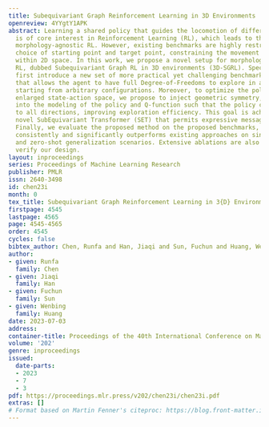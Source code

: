 ```yaml
---
title: Subequivariant Graph Reinforcement Learning in 3D Environments
openreview: 4YYgtY1APK
abstract: Learning a shared policy that guides the locomotion of different agents
  is of core interest in Reinforcement Learning (RL), which leads to the study of
  morphology-agnostic RL. However, existing benchmarks are highly restrictive in the
  choice of starting point and target point, constraining the movement of the agents
  within 2D space. In this work, we propose a novel setup for morphology-agnostic
  RL, dubbed Subequivariant Graph RL in 3D environments (3D-SGRL). Specifically, we
  first introduce a new set of more practical yet challenging benchmarks in 3D space
  that allows the agent to have full Degree-of-Freedoms to explore in arbitrary directions
  starting from arbitrary configurations. Moreover, to optimize the policy over the
  enlarged state-action space, we propose to inject geometric symmetry, i.e., subequivariance,
  into the modeling of the policy and Q-function such that the policy can generalize
  to all directions, improving exploration efficiency. This goal is achieved by a
  novel SubEquivariant Transformer (SET) that permits expressive message exchange.
  Finally, we evaluate the proposed method on the proposed benchmarks, where our method
  consistently and significantly outperforms existing approaches on single-task, multi-task,
  and zero-shot generalization scenarios. Extensive ablations are also conducted to
  verify our design.
layout: inproceedings
series: Proceedings of Machine Learning Research
publisher: PMLR
issn: 2640-3498
id: chen23i
month: 0
tex_title: Subequivariant Graph Reinforcement Learning in 3{D} Environments
firstpage: 4545
lastpage: 4565
page: 4545-4565
order: 4545
cycles: false
bibtex_author: Chen, Runfa and Han, Jiaqi and Sun, Fuchun and Huang, Wenbing
author:
- given: Runfa
  family: Chen
- given: Jiaqi
  family: Han
- given: Fuchun
  family: Sun
- given: Wenbing
  family: Huang
date: 2023-07-03
address: 
container-title: Proceedings of the 40th International Conference on Machine Learning
volume: '202'
genre: inproceedings
issued:
  date-parts:
  - 2023
  - 7
  - 3
pdf: https://proceedings.mlr.press/v202/chen23i/chen23i.pdf
extras: []
# Format based on Martin Fenner's citeproc: https://blog.front-matter.io/posts/citeproc-yaml-for-bibliographies/
---
```


